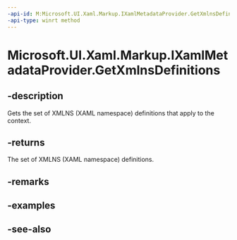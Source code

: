 ```yaml
---
-api-id: M:Microsoft.UI.Xaml.Markup.IXamlMetadataProvider.GetXmlnsDefinitions
-api-type: winrt method
---
```


<!-- Method syntax
public Windows.UI.Xaml.Markup.XmlnsDefinition[] GetXmlnsDefinitions()
-->

# Microsoft.UI.Xaml.Markup.IXamlMetadataProvider.GetXmlnsDefinitions

## -description
Gets the set of XMLNS (XAML namespace) definitions that apply to the context.

## -returns
The set of XMLNS (XAML namespace) definitions.

## -remarks

## -examples

## -see-also
